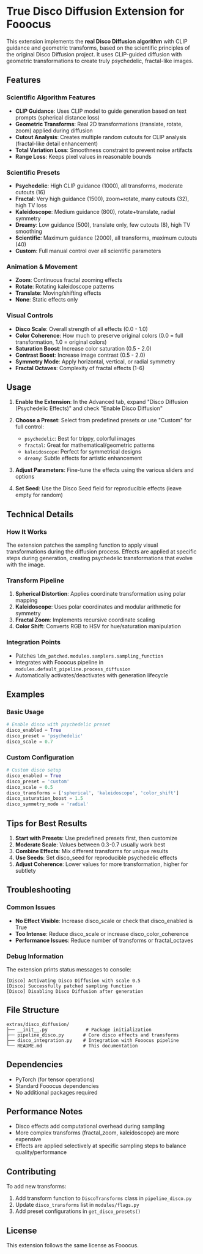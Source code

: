 # True Disco Diffusion Extension for Fooocus

This extension implements the **real Disco Diffusion algorithm** with CLIP guidance and geometric transforms, based on the scientific principles of the original Disco Diffusion project. It uses CLIP-guided diffusion with geometric transformations to create truly psychedelic, fractal-like images.

## Features

### Scientific Algorithm Features

- **CLIP Guidance**: Uses CLIP model to guide generation based on text prompts (spherical distance loss)
- **Geometric Transforms**: Real 2D transformations (translate, rotate, zoom) applied during diffusion
- **Cutout Analysis**: Creates multiple random cutouts for CLIP analysis (fractal-like detail enhancement)
- **Total Variation Loss**: Smoothness constraint to prevent noise artifacts
- **Range Loss**: Keeps pixel values in reasonable bounds

### Scientific Presets

- **Psychedelic**: High CLIP guidance (1000), all transforms, moderate cutouts (16)
- **Fractal**: Very high guidance (1500), zoom+rotate, many cutouts (32), high TV loss
- **Kaleidoscope**: Medium guidance (800), rotate+translate, radial symmetry
- **Dreamy**: Low guidance (500), translate only, few cutouts (8), high TV smoothing
- **Scientific**: Maximum guidance (2000), all transforms, maximum cutouts (40)
- **Custom**: Full manual control over all scientific parameters

### Animation & Movement

- **Zoom**: Continuous fractal zooming effects
- **Rotate**: Rotating kaleidoscope patterns
- **Translate**: Moving/shifting effects
- **None**: Static effects only

### Visual Controls

- **Disco Scale**: Overall strength of all effects (0.0 - 1.0)
- **Color Coherence**: How much to preserve original colors (0.0 = full transformation, 1.0 = original colors)
- **Saturation Boost**: Increase color saturation (0.5 - 2.0)
- **Contrast Boost**: Increase image contrast (0.5 - 2.0)
- **Symmetry Mode**: Apply horizontal, vertical, or radial symmetry
- **Fractal Octaves**: Complexity of fractal effects (1-6)

## Usage

1. **Enable the Extension**: In the Advanced tab, expand "Disco Diffusion (Psychedelic Effects)" and check "Enable Disco Diffusion"

2. **Choose a Preset**: Select from predefined presets or use "Custom" for full control:
   - `psychedelic`: Best for trippy, colorful images
   - `fractal`: Great for mathematical/geometric patterns
   - `kaleidoscope`: Perfect for symmetrical designs
   - `dreamy`: Subtle effects for artistic enhancement

3. **Adjust Parameters**: Fine-tune the effects using the various sliders and options

4. **Set Seed**: Use the Disco Seed field for reproducible effects (leave empty for random)

## Technical Details

### How It Works

The extension patches the sampling function to apply visual transformations during the diffusion process. Effects are applied at specific steps during generation, creating psychedelic transformations that evolve with the image.

### Transform Pipeline

1. **Spherical Distortion**: Applies coordinate transformation using polar mapping
2. **Kaleidoscope**: Uses polar coordinates and modular arithmetic for symmetry
3. **Fractal Zoom**: Implements recursive coordinate scaling
4. **Color Shift**: Converts RGB to HSV for hue/saturation manipulation

### Integration Points

- Patches `ldm_patched.modules.samplers.sampling_function`
- Integrates with Fooocus pipeline in `modules.default_pipeline.process_diffusion`
- Automatically activates/deactivates with generation lifecycle

## Examples

### Basic Usage

```python
# Enable disco with psychedelic preset
disco_enabled = True
disco_preset = 'psychedelic'
disco_scale = 0.7
```

### Custom Configuration

```python
# Custom disco setup
disco_enabled = True
disco_preset = 'custom'
disco_scale = 0.5
disco_transforms = ['spherical', 'kaleidoscope', 'color_shift']
disco_saturation_boost = 1.5
disco_symmetry_mode = 'radial'
```

## Tips for Best Results

1. **Start with Presets**: Use predefined presets first, then customize
2. **Moderate Scale**: Values between 0.3-0.7 usually work best
3. **Combine Effects**: Mix different transforms for unique results
4. **Use Seeds**: Set disco_seed for reproducible psychedelic effects
5. **Adjust Coherence**: Lower values for more transformation, higher for subtlety

## Troubleshooting

### Common Issues

- **No Effect Visible**: Increase disco_scale or check that disco_enabled is True
- **Too Intense**: Reduce disco_scale or increase disco_color_coherence
- **Performance Issues**: Reduce number of transforms or fractal_octaves

### Debug Information

The extension prints status messages to console:

```
[Disco] Activating Disco Diffusion with scale 0.5
[Disco] Successfully patched sampling function
[Disco] Disabling Disco Diffusion after generation
```

## File Structure

```
extras/disco_diffusion/
├── __init__.py              # Package initialization
├── pipeline_disco.py       # Core disco effects and transforms
├── disco_integration.py    # Integration with Fooocus pipeline
└── README.md               # This documentation
```

## Dependencies

- PyTorch (for tensor operations)
- Standard Fooocus dependencies
- No additional packages required

## Performance Notes

- Disco effects add computational overhead during sampling
- More complex transforms (fractal_zoom, kaleidoscope) are more expensive
- Effects are applied selectively at specific sampling steps to balance quality/performance

## Contributing

To add new transforms:

1. Add transform function to `DiscoTransforms` class in `pipeline_disco.py`
2. Update `disco_transforms` list in `modules/flags.py`
3. Add preset configurations in `get_disco_presets()`

## License

This extension follows the same license as Fooocus.
